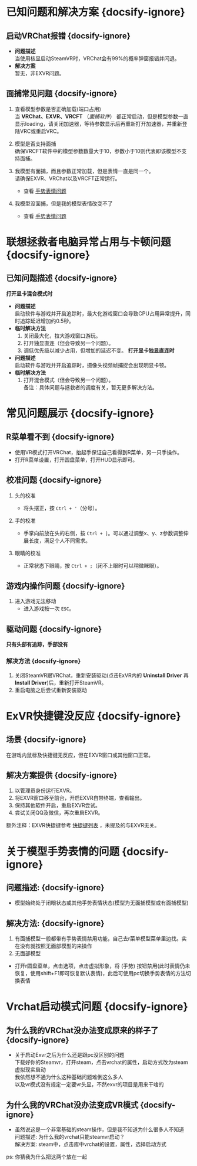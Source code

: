 # 已知问题和解决方案  {docsify-ignore}
## 启动VRChat报错  {docsify-ignore}

- **问题描述**  
  当使用核显启动SteamVR时，VRChat会有99%的概率弹窗报错并闪退。  
- **解决方案**  
  暂无，非EXVR问题。

## 面捕常见问题  {docsify-ignore}

1. 查看模型参数是否正确加载(端口占用)  
   当  __VRChat、EXVR、VRCFT__ （_面捕软件_） 都正常启动，但是模型参数一直显示loading，请关闭加速器，等待参数显示后再重新打开加速器，并重新登陆VRC或重启VRC。

2. 模型是否支持面捕  
   确保VRCFT软件中的模型参数数量大于10，参数小于10则代表即该模型不支持面捕。

3. 我模型有面捕，而且参数正常加载，但是表情一直是同一个。  
   请确保EXVR、VRChat以及VRCFT正常运行。 
   - 查看 [手势表情问题](#关于模型手势表情的问题)

4. 我模型没面捕，但是我的模型表情改变不了
   - 查看 [手势表情问题](#关于模型手势表情的问题)

# 联想拯救者电脑异常占用与卡顿问题  {docsify-ignore}
## 已知问题描述  {docsify-ignore}
**打开显卡混合模式时**  
- **问题描述**  
  启动软件与游戏并开启追踪时，最大化游戏窗口会导致CPU占用异常提升，同时追踪延迟增加约0.5秒。  
- **临时解决方法**  
  1. 关闭最大化，拉大游戏窗口游玩。  
  2. 打开独显直连（但会导致另一个问题）。  
  3. 调低优先级以减少占用，但增加的延迟不变。
**打开显卡独显直连时**  
- **问题描述**  
  启动软件与游戏并开启追踪时，摄像头视频帧捕捉会出现明显卡顿。  
- **临时解决方法**  
  1. 打开混合模式（但会导致另一个问题）。  
  备注：具体问题与拯救者的调度有关，暂无更多解决方法。

# 常见问题展示  {docsify-ignore}
## R菜单看不到 {docsify-ignore}
 - 使用VR模式打开VRChat，抬起手保证自己看得到R菜单，另一只手操作。
 - 打开R菜单设置，打开圆盘菜单，打开HUD显示即可。

## 校准问题  {docsify-ignore}
1. 头的校准  
   - 将头摆正，按 `Ctrl + '`（分号）。

2. 手的校准  
   - 手掌向前放在头的右侧，按 `Ctrl + ]`。可以通过调整x、y、z参数调整伸展长度，满足个人不同需求。

3. 眼睛的校准  
   - 正常状态下眼睛，按 `Ctrl + ;`（闭不上眼时可以稍微眯眼）。

## 游戏内操作问题  {docsify-ignore}

1. 进入游戏无法移动  
   - 进入游戏按一次 `ESC`。

## 驱动问题 {docsify-ignore}
**只有头部有追踪，手部没有**
### 解决方法 {docsify-ignore}
   1. 关闭SteamVR跟VRChat，重新安装驱动(点击ExVR内的 __Uninstall Driver__ 再 __Install Driver__)后，重新打开SteamVR。
   2. 重启电脑之后尝试重新安装驱动

# ExVR快捷键没反应  {docsify-ignore}
## 场景  {docsify-ignore}

在游戏内鼠标及快捷键无反应，但在EXVR窗口或其他窗口正常。

## 解决方案提供  {docsify-ignore}

1. 以管理员身份运行EXVR。  
2. 将EXVR窗口移至前台，开启EXVR自带终端，查看输出。  
3. 保持其他软件开启，重启EXVR尝试。  
4. 尝试关闭QQ及微信，再次重启EXVR。  

额外注释：EXVR快捷键参考 [快捷键列表](/zh-cn/hotkey.md#按键设置) ，未提及的与EXVR无关。

# 关于模型手势表情的问题 {docsify-ignore}
## 问题描述: {docsify-ignore}
 - 模型始终处于闭眼状态或其他手势表情状态(模型为无面捕模型或有面捕模型)
## 解决方法: {docsify-ignore}

1. 有面捕模型一般都带有手势表情禁用功能，自己去r菜单模型菜单里边找。实在没有就按照无面部模型的来操作
2. 无面部模型
 - 打开r圆盘菜单，点击选项，点击虚拟形象，将 (手势) 按钮禁用(此时表情仍未恢复，使用shift+F1即可恢复默认表情)，此后可使用pc切换手势表情的方法切换表情

# Vrchat启动模式问题 {docsify-ignore}

## 为什么我的VRChat没办法变成原来的样子了 {docsify-ignore}
- 关于启动Exvr之后为什么还是跟pc没区别的问题 </br>
下载好你的Steamvr，打开steam，点击vrchat的属性，启动方式改为steam虚拟现实启动 </br>
我依然想不通为什么这种基础问题难倒这么多人 </br>
以及vr模式没有规定一定要vr头显，不然exvr的项目是用来干啥的 </br>
## 为什么我的VRChat没办法变成VR模式 {docsify-ignore}
- 虽然说这是一个非常基础的steam操作，但是我不知道为什么很多人不知道 </br>
问题描述: 为什么我的vrchat只能steamvr启动？ </br>
解决方案: steam中，点击库中vrchat的设置，属性，选择启动方式 </br>

ps: 你猜我为什么把这两个放在一起